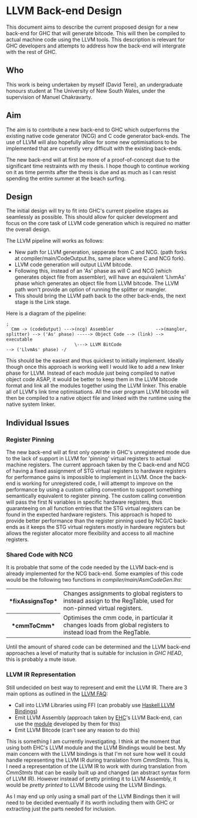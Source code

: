# LLVM Back-end Design



This document aims to describe the current proposed design for a new back-end for GHC that will generate bitcode. This will then be compiled to actual machine code using the LLVM tools. This description is relevant for GHC developers and attempts to address how the back-end will intergrate with the rest of GHC.


## Who



This work is being undertaken by myself (David Terei), an undergraduate honours student at The University of New South Wales, under the supervision of Manuel Chakravarty.


## Aim



The aim is to contribute a new back-end to GHC which outperforms the existing native code generator (NCG) and C code generator back-ends. The use of LLVM will also hopefully allow for some new optimisations to be implemented that are currently very difficult with the existing back-ends.



The new back-end will at first be more of a proof-of-concept due to the significant time restraints with my thesis. I hope though to continue working on it as time permits after the thesis is due and as much as I can resist spending the entire summer at the beach surfing.


## Design



The initial design will try to fit into GHC's current pipeline stages as seamlessly as possible. This should allow for quicker development and focus on the core task of LLVM code generation which is required no matter the overall design.



The LLVM pipeline will works as follows:


- New path for LLVM generation, sepperate from C and NCG. (path forks at compiler/main/CodeOutput.lhs, same place where C and NCG fork).
- LLVM code generation will output LLVM bitcode.
- Following this, instead of an 'As' phase as will C and NCG (which generates object file from assembler), will have an equivalent 'LlvmAs' phase which generates an object file from LLVM bitcode. The LLVM path won't provide an option of running the splitter or mangler.
- This should bring the LLVM path back to the other back-ends, the next stage is the Link stage.


Here is a diagram of the pipeline:


```wiki
;
  Cmm -> (codeOutput) --->(ncg) Assembler                -->(mangler, splitter) --> ('As' phase) -----> Object Code --> (link) --> executable
                          \---> LLVM BitCode                                    --> ('LlvmAs' phase) -/
```


This should be the easiest and thus quickest to initially implement. Ideally though once this approach is working well I would like to add a new linker phase for LLVM. Instead of each module just being compiled to native object code ASAP, it would be better to keep them in the LLVM bitcode format and link all the modules together using the LLVM linker. This enable all of LLVM's link time optimisations. All the user program LLVM bitcode will then be compiled to a native object file and linked with the runtime using the native system linker.


## Individual Issues


### Register Pinning



The new back-end will at first only operate in GHC's unregistered mode due to the lack of support in LLVM for 'pinning' virtual registers to actual machine registers. The current approach taken by the C back-end and NCG of having a fixed assignment of STG virtual registers to hardware registers for performance gains is impossible to implement in LLVM. Once the back-end is working for unregistered code, I will attempt to improve on the performance by using a custom calling convention to support something semantically equivalent to register pinning. The custom calling convention will pass the first N variables in specific hardware registers, thus guaranteeing on all function entries that the STG virtual registers can be found in the expected hardware registers. This approach is hoped to provide better performance than the register pinning used by NCG/C back-ends as it keeps the STG virtual registers mostly in hardware registers but allows the register allocator more flexibility and access to all machine registers.


### Shared Code with NCG



It is probable that some of the code needed by the LLVM back-end is already implemented for the NCG back-end. Some examples of this code would be the following two functions in *compiler/main/AsmCodeGen.lhs*:


<table><tr><th>*fixAssignsTop*</th>
<td>
Changes assignments to global registers to instead assign to the RegTable, used for non-pinned virtual registers.
</td></tr>
<tr><th>*cmmToCmm*</th>
<td>
Optimises the cmm code, in particular it changes loads from global registers to instead load from the RegTable.
</td></tr></table>



Until the amount of shared code can be determined and the LLVM back-end approaches a level of maturity that is suitable for inclusion in *GHC HEAD*, this is probably a mute issue.


### LLVM IR Representation



Still undecided on best way to represent and emit the LLVM IR. There are 3 main options as outlined in the [
LLVM FAQ](http://llvm.org/docs/FAQ.html#langirgen):


- Call into LLVM Libraries using FFI (can probably use [
  Haskell LLVM Bindings](http://hackage.haskell.org/package/llvm))
- Emit LLVM Assembly (approach taken by [
  EHC](http://www.cs.uu.nl/wiki/Ehc/WebHome)'s LLVM Back-end, can use the [
  module](https://subversion.cs.uu.nl/repos/project.UHC.pub/trunk/EHC/src/ehc/LLVM.cag) developed by them for this)
- Emit LLVM Bitcode (can't see any reason to do this)


This is something I am currently investigating. I think at the moment that using both EHC's LLVM module and the LLVM Bindings would be best. My main concern with the LLVM bindings is that I'm not sure how well it could handle representing the LLVM IR during translation from *CmmStmts*. This is, I need a representation of the LLVM IR to work with during translation from *CmmStmts* that can be easily built up and changed (an abstract syntax form of LLVM IR). However instead of pretty printing it to LLVM Assembly, it would be *pretty printed* to LLVM Bitcode using the LLVM Bindings.



As I may end up only using a small part of the LLVM Bindings then it will need to be decided eventually if its worth including them with GHC or extracting just the parts needed for inclusion.



